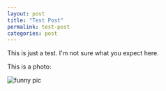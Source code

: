 ```yaml
---
layout: post
title: "Test Post"
permalink: test-post
categories: post
---
```


This is just a test. I'm not sure what you expect here.

This is a photo:

![funny pic](http://jonkit.ca/cdn/2016-08-24-test-post-01.jpg)